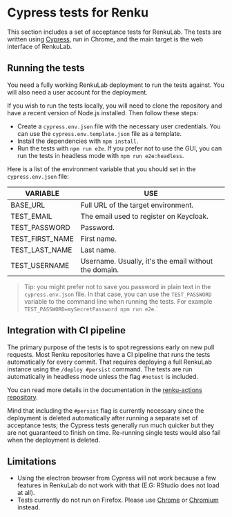 # Cypress tests for Renku

This section includes a set of acceptance tests for RenkuLab. The tests are
written using [Cypress](https://www.cypress.io), run in Chrome, and the main target
is the web interface of RenkuLab.

## Running the tests

You need a fully working RenkuLab deployment to run the tests against. You will also
need a user account for the deployment.

If you wish to run the tests locally, you will need to clone the repository and have a
recent version of Node.js installed. Then follow these steps:

- Create a `cypress.env.json` file with the necessary user credentials. You can use the
  `cypress.env.template.json` file as a template.
- Install the dependencies with `npm install`.
- Run the tests with `npm run e2e`. If you prefer not to use the GUI, you can run the
  tests in headless mode with `npm run e2e:headless`.

Here is a list of the environment variable that you should set in the
`cypress.env.json` file:

| VARIABLE        | USE                                                   |
| --------------- | ----------------------------------------------------- |
| BASE_URL        | Full URL of the target environment.                   |
| TEST_EMAIL      | The email used to register on Keycloak.               |
| TEST_PASSWORD   | Password.                                             |
| TEST_FIRST_NAME | First name.                                           |
| TEST_LAST_NAME  | Last name.                                            |
| TEST_USERNAME   | Username. Usually, it's the email without the domain. |

> Tip: you might prefer not to save you password in plain text in the `cypress.env.json`
> file. In that case, you can use the `TEST_PASSWORD` variable to the command line when
> running the tests. For example `TEST_PASSWORD=mySecretPassword npm run e2e`.`

## Integration with CI pipeline

The primary purpose of the tests is to spot regressions early on new pull requests.
Most Renku repositories have a CI pipeline that runs the tests automatically for every
commit. That requires deploying a full RenkuLab instance using the
`/deploy #persist` command. The tests are run automatically in headless mode unless
the flag `#notest` is included.

You can read more details in the documentation in the
[renku-actions repository](https://github.com/SwissDataScienceCenter/renku-actions/tree/master/test-renku-cypress).

Mind that including the `#persist` flag is currently necessary since the deployment
is deleted automatically after running a separate set of acceptance tests; the Cypress
tests generally run much quicker but they are not guaranteed to finish on time.
Re-running single tests would also fail when the deployment is deleted.

## Limitations

- Using the electron browser from Cypress will not work because a few features in
  RenkuLab do not work with that (E.G: RStudio does not load at all).
- Tests currently do not run on Firefox. Please use [Chrome](https://www.google.com/chrome)
  or [Chromium](https://www.chromium.org) instead.
